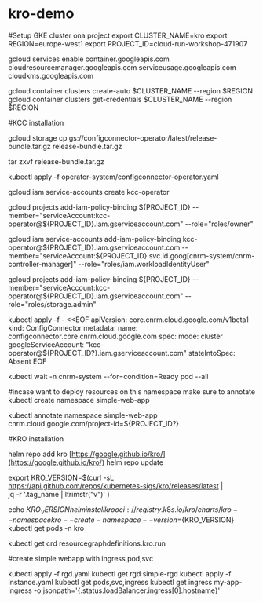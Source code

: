 # kro-demo
#Setup GKE cluster ona project 
export CLUSTER_NAME=kro
export REGION=europe-west1
export PROJECT_ID=cloud-run-workshop-471907

gcloud services enable   container.googleapis.com    cloudresourcemanager.googleapis.com   serviceusage.googleapis.com   cloudkms.googleapis.com

gcloud container clusters create-auto $CLUSTER_NAME --region $REGION
gcloud container clusters get-credentials $CLUSTER_NAME --region $REGION

#KCC installation

gcloud storage cp gs://configconnector-operator/latest/release-bundle.tar.gz release-bundle.tar.gz

tar zxvf release-bundle.tar.gz

kubectl apply -f operator-system/configconnector-operator.yaml

gcloud iam service-accounts create kcc-operator

gcloud projects add-iam-policy-binding ${PROJECT_ID} --member="serviceAccount:kcc-operator@${PROJECT_ID}.iam.gserviceaccount.com"  --role="roles/owner"

gcloud iam service-accounts add-iam-policy-binding kcc-operator@${PROJECT_ID}.iam.gserviceaccount.com  --member="serviceAccount:${PROJECT_ID}.svc.id.goog[cnrm-system/cnrm-controller-manager]"  --role="roles/iam.workloadIdentityUser"

gcloud projects add-iam-policy-binding ${PROJECT_ID} --member="serviceAccount:kcc-operator@${PROJECT_ID}.iam.gserviceaccount.com"  --role="roles/storage.admin"

kubectl apply -f - <<EOF
apiVersion: core.cnrm.cloud.google.com/v1beta1
kind: ConfigConnector
metadata:
  name: configconnector.core.cnrm.cloud.google.com
spec:
  mode: cluster
  googleServiceAccount: "kcc-operator@${PROJECT_ID?}.iam.gserviceaccount.com"
  stateIntoSpec: Absent
EOF

kubectl wait -n cnrm-system --for=condition=Ready pod --all

#incase want to deploy resources on this namespace make sure to annotate
kubectl create namespace simple-web-app

kubectl annotate namespace simple-web-app  cnrm.cloud.google.com/project-id=${PROJECT_ID?}

#KRO installation

helm repo add kro [https://google.github.io/kro/](https://google.github.io/kro/)
helm repo update

export KRO_VERSION=$(curl -sL \
    https://api.github.com/repos/kubernetes-sigs/kro/releases/latest | \
    jq -r '.tag_name | ltrimstr("v")'
  )

echo $KRO_VERSION
helm install kro oci://registry.k8s.io/kro/charts/kro   --namespace kro   --create-namespace   --version=${KRO_VERSION}
kubectl get pods -n kro

kubectl get crd resourcegraphdefinitions.kro.run

#create simple webapp with ingress,pod,svc
 
kubectl apply -f rgd.yaml 
kubectl get rgd simple-rgd
kubectl apply -f instance.yaml 
kubectl get pods,svc,ingress
kubectl get ingress my-app-ingress -o jsonpath='{.status.loadBalancer.ingress[0].hostname}'
